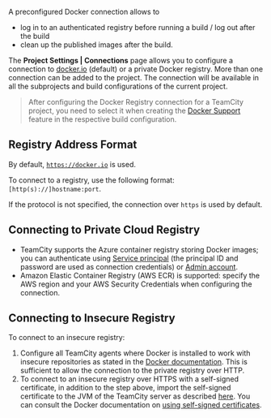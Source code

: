 [//]: # (title: Configuring Connections to Docker)
[//]: # (auxiliary-id: Configuring Connections to Docker)

A preconfigured Docker connection allows to
* log in to an authenticated registry before running a build / log out after the build 
* clean up the published images after the build.

<chunk include-id="docker-connection">

The __Project Settings | Connections__ page allows you to configure a connection to [docker.io](http://docker.io/) (default) or a private Docker registry. More than one connection can be added to the project. The connection will be available in all the subprojects and build configurations of the current project.

>After configuring the Docker Registry connection for a TeamCity project, you need to select it when creating the [Docker Support](docker-support.md) feature in the respective build configuration.

## Registry Address Format

By default, [`https://docker.io`](https://docker.io/) is used.

To connect to a registry, use the following format: `[http(s)://]hostname:port`.

If the protocol is not specified, the connection over `https` is used by default.

## Connecting to Private Cloud Registry

* TeamCity supports the Azure container registry storing Docker images; you can authenticate using [Service principal](https://docs.microsoft.com/en-us/azure/container-registry/container-registry-authentication#service-principal) (the principal ID and password are used as connection credentials) or [Admin account](https://docs.microsoft.com/en-us/azure/container-registry/container-registry-authentication#admin-account).
* Amazon Elastic Container Registry (AWS ECR) is supported: specify the AWS region and your AWS Security Credentials when configuring the connection.

## Connecting to Insecure Registry

To connect to an insecure registry:
1. Configure all TeamCity agents where Docker is installed to work with insecure repositories as stated in the [Docker documentation](https://docs.docker.com/registry/insecure/#deploying-a-plain-http-registry). This is sufficient to allow the connection to the private registry over HTTP.
2. To connect to an insecure registry over HTTPS with a self-signed certificate, in addition to the step above, import the self-signed certificate to the JVM of the TeamCity server as described [here](using-https-to-access-teamcity-server.md#Configuring+client+JVM+for+trusting+server+certificate). You can consult the Docker documentation on [using self-signed certificates](https://docs.docker.com/registry/insecure/#using-self-signed-certificates). 

</chunk> 
